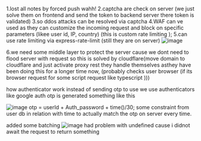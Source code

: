 
1.lost all notes by forced push wahh!
2.captcha are check on server (we just solve them on frontend and send the token to backend server there token is validated)
3.so ddos attacks can be resolved via captcha 
4.WAF can ve used as they can customize the incoming request and block on specific parameters (likee user id, IP, country) (this is custom rate limiting );
5.can use rate limiting via express-rate-limit (still they are on server)
![image](https://github.com/user-attachments/assets/cc16f95b-6185-4736-b795-f684d3662c9d)

6.we need some middle layer to protect the server cause we dont need to flood server with request so this is solved by cloudflare(move domain to cloudflare and just activate proxy rest they handle themselves asthey have been doing this for a longer time now, (probably checks user browser (if its browser request for some script request like typescript )))


how authenticator work
instead of sending otp to use we use authenticators like google auth
otp is generated something like this 

![image](https://github.com/user-attachments/assets/874f0f22-20c9-4023-858c-9570bb68c886)
otp = userId + Auth_password + time()/30;
some constraint from user db in relation with time to actually match the otp on server every time.

added some batching 
![image](https://github.com/user-attachments/assets/096890c8-ac2d-4a59-a454-ea2a22d7a3ec)
had problem with undefined cause i didnot await the request to return something 
